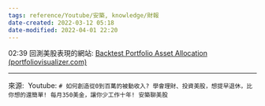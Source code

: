 ```yaml
---
tags: reference/Youtube/安築, knowledge/財報 
date-created: 2022-03-12 05:18
date-modified: 2022-04-01 22:20
---
```


02:39 回測美股表現的網站:
[Backtest Portfolio Asset Allocation (portfoliovisualizer.com)](https://www.portfoliovisualizer.com/backtest-portfolio)

---
來源:  Youtube: `# 如何創造從0到百萬的被動收入? 學會理財、投資美股，想提早退休，比你想的還簡單! 每月350美金，讓你少工作十年! 安築聊美股`